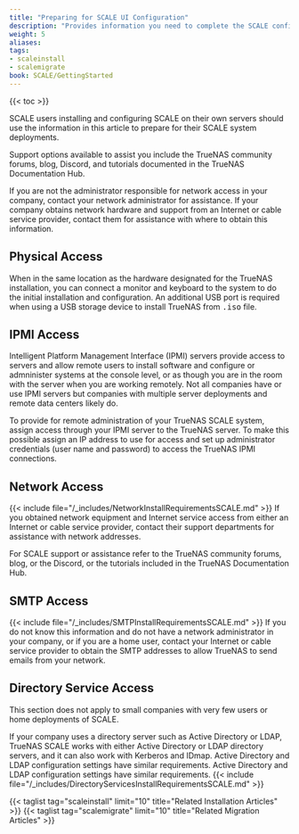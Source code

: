 ```yaml
---
title: "Preparing for SCALE UI Configuration"
description: "Provides information you need to complete the SCALE configuration using the SCALE UI."
weight: 5
aliases:
tags:
- scaleinstall
- scalemigrate
book: SCALE/GettingStarted
---
```


{{< toc >}}


SCALE users installing and configuring SCALE on their own servers should use the information in this article to prepare for their SCALE system deployments. 

Support options available to assist you include the TrueNAS community forums, blog, Discord, and tutorials documented in the TrueNAS Documentation Hub. 

If you are not the administrator responsible for network access in your company, contact your network administrator for assistance. 
If your company obtains network hardware and support from an Internet or cable service provider, contact them for assistance with where to obtain this information.

## Physical Access
When in the same location as the hardware designated for the TrueNAS installation, you can connect a monitor and keyboard to the system to do the initial installation and configuration.
An additional USB port is required when using a USB storage device to install TrueNAS from <kbd>.iso</kbd> file.

## IPMI Access
Intelligent Platform Management Interface (IPMI) servers provide access to servers and allow remote users to install software and configure or admninister systems at the console level, or as though you are in the room with the server when you are working remotely.
Not all companies have or use IPMI servers but companies with multiple server deployments and remote data centers likely do.

To provide for remote administration of your TrueNAS SCALE system, assign access through your IPMI server to the TrueNAS server.
To make this possible assign an IP address to use for access and set up administrator credentials (user name and password) to access the TrueNAS IPMI connections. 

## Network Access

{{< include file="/_includes/NetworkInstallRequirementsSCALE.md" >}}
If you obtained network equipment and Internet service access from either an Internet or cable service provider, contact their support departments for assistance with network addresses.

For SCALE support or assistance refer to the TrueNAS community forums, blog, or the Discord, or the tutorials included in the TrueNAS Documentation Hub.

## SMTP Access

{{< include file="/_includes/SMTPInstallRequirementsSCALE.md" >}}
If you do not know this information and do not have a network administrator in your company, or if you are a home user, contact your Internet or cable service provider to obtain the SMTP addresses to allow TrueNAS to send emails from your network.

## Directory Service Access
This section does not apply to small companies with very few users or home deployments of SCALE.

If your company uses a directory server such as Active Directory or LDAP, TrueNAS SCALE works with either Active Directory or LDAP directory servers, and it can also work with Kerberos and IDmap. Active Directory and LDAP configuration settings have similar requirements. 
Active Directory and LDAP configuration settings have similar requirements.
{{< include file="/_includes/DirectoryServicesInstallRequirementsSCALE.md" >}}


{{< taglist tag="scaleinstall" limit="10" title="Related Installation Articles" >}}
{{< taglist tag="scalemigrate" limit="10" title="Related Migration Articles" >}}